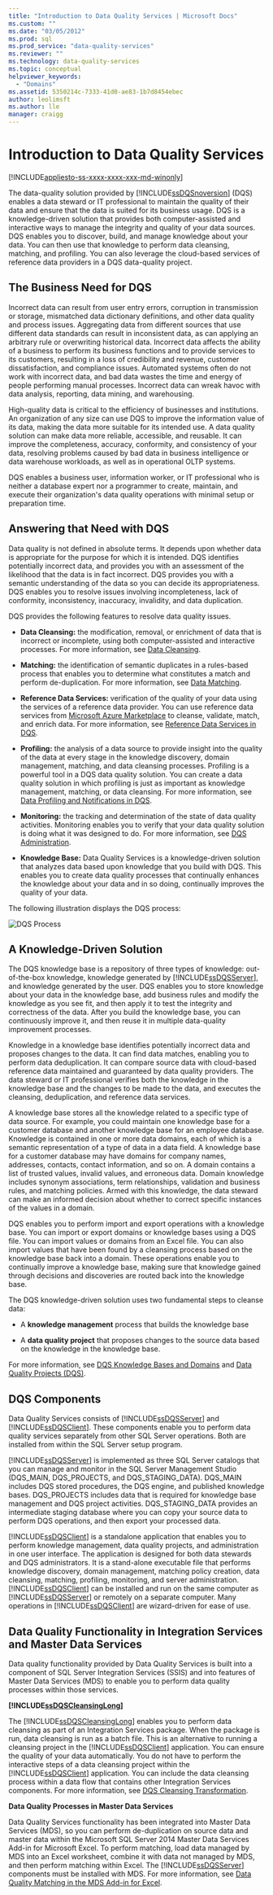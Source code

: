 ```yaml
---
title: "Introduction to Data Quality Services | Microsoft Docs"
ms.custom: ""
ms.date: "03/05/2012"
ms.prod: sql
ms.prod_service: "data-quality-services"
ms.reviewer: ""
ms.technology: data-quality-services
ms.topic: conceptual
helpviewer_keywords: 
  - "Domains"
ms.assetid: 5350214c-7333-41d0-ae83-1b7d8454ebec
author: leolimsft
ms.author: lle
manager: craigg
---
```

# Introduction to Data Quality Services

[!INCLUDE[appliesto-ss-xxxx-xxxx-xxx-md-winonly](../includes/appliesto-ss-xxxx-xxxx-xxx-md-winonly.md)]

  The data-quality solution provided by [!INCLUDE[ssDQSnoversion](../includes/ssdqsnoversion-md.md)] (DQS) enables a data steward or IT professional to maintain the quality of their data and ensure that the data is suited for its business usage. DQS is a knowledge-driven solution that provides both computer-assisted and interactive ways to manage the integrity and quality of your data sources. DQS enables you to discover, build, and manage knowledge about your data. You can then use that knowledge to perform data cleansing, matching, and profiling. You can also leverage the cloud-based services of reference data providers in a DQS data-quality project.  
  
##  <a name="BusinessNeed"></a> The Business Need for DQS  
 Incorrect data can result from user entry errors, corruption in transmission or storage, mismatched data dictionary definitions, and other data quality and process issues. Aggregating data from different sources that use different data standards can result in inconsistent data, as can applying an arbitrary rule or overwriting historical data. Incorrect data affects the ability of a business to perform its business functions and to provide services to its customers, resulting in a loss of credibility and revenue, customer dissatisfaction, and compliance issues. Automated systems often do not work with incorrect data, and bad data wastes the time and energy of people performing manual processes. Incorrect data can wreak havoc with data analysis, reporting, data mining, and warehousing.  
  
 High-quality data is critical to the efficiency of businesses and institutions. An organization of any size can use DQS to improve the information value of its data, making the data more suitable for its intended use. A data quality solution can make data more reliable, accessible, and reusable. It can improve the completeness, accuracy, conformity, and consistency of your data, resolving problems caused by bad data in business intelligence or data warehouse workloads, as well as in operational OLTP systems.  
  
 DQS enables a business user, information worker, or IT professional who is neither a database expert nor a programmer to create, maintain, and execute their organization's data quality operations with minimal setup or preparation time.  
  
##  <a name="Answer"></a> Answering that Need with DQS  
 Data quality is not defined in absolute terms. It depends upon whether data is appropriate for the purpose for which it is intended. DQS identifies potentially incorrect data, and provides you with an assessment of the likelihood that the data is in fact incorrect. DQS provides you with a semantic understanding of the data so you can decide its appropriateness. DQS enables you to resolve issues involving incompleteness, lack of conformity, inconsistency, inaccuracy, invalidity, and data duplication.  
  
 DQS provides the following features to resolve data quality issues.  
  
-   **Data Cleansing:** the modification, removal, or enrichment of data that is incorrect or incomplete, using both computer-assisted and interactive processes. For more information, see [Data Cleansing](../data-quality-services/data-cleansing.md).  
  
-   **Matching:** the identification of semantic duplicates in a rules-based process that enables you to determine what constitutes a match and perform de-duplication. For more information, see [Data Matching](../data-quality-services/data-matching.md).  
  
-   **Reference Data Services:** verification of the quality of your data using the services of a reference data provider. You can use reference data services from [Microsoft Azure Marketplace](https://azure.microsoft.com/marketplace/) to cleanse, validate, match, and enrich data. For more information, see [Reference Data Services in DQS](../data-quality-services/reference-data-services-in-dqs.md).  
  
-   **Profiling:** the analysis of a data source to provide insight into the quality of the data at every stage in the knowledge discovery, domain management, matching, and data cleansing processes. Profiling is a powerful tool in a DQS data quality solution. You can create a data quality solution in which profiling is just as important as knowledge management, matching, or data cleansing. For more information, see [Data Profiling and Notifications in DQS](../data-quality-services/data-profiling-and-notifications-in-dqs.md).  
  
-   **Monitoring:** the tracking and determination of the state of data quality activities. Monitoring enables you to verify that your data quality solution is doing what it was designed to do. For more information, see [DQS Administration](../data-quality-services/dqs-administration.md).  
  
-   **Knowledge Base:** Data Quality Services is a knowledge-driven solution that analyzes data based upon knowledge that you build with DQS. This enables you to create data quality processes that continually enhances the knowledge about your data and in so doing, continually improves the quality of your data.  
  
 The following illustration displays the DQS process:  
  
 ![DQS Process](../data-quality-services/media/dqs-process.gif "DQS Process")  
  
##  <a name="KnowledgeDrivenSolution"></a> A Knowledge-Driven Solution  
 The DQS knowledge base is a repository of three types of knowledge: out-of-the-box knowledge, knowledge generated by [!INCLUDE[ssDQSServer](../includes/ssdqsserver-md.md)], and knowledge generated by the user. DQS enables you to store knowledge about your data in the knowledge base, add business rules and modify the knowledge as you see fit, and then apply it to test the integrity and correctness of the data. After you build the knowledge base, you can continuously improve it, and then reuse it in multiple data-quality improvement processes.  
  
 Knowledge in a knowledge base identifies potentially incorrect data and proposes changes to the data. It can find data matches, enabling you to perform data deduplication. It can compare source data with cloud-based reference data maintained and guaranteed by data quality providers. The data steward or IT professional verifies both the knowledge in the knowledge base and the changes to be made to the data, and executes the cleansing, deduplication, and reference data services.  
  
 A knowledge base stores all the knowledge related to a specific type of data source. For example, you could maintain one knowledge base for a customer database and another knowledge base for an employee database. Knowledge is contained in one or more data domains, each of which is a semantic representation of a type of data in a data field. A knowledge base for a customer database may have domains for company names, addresses, contacts, contact information, and so on. A domain contains a list of trusted values, invalid values, and erroneous data. Domain knowledge includes synonym associations, term relationships, validation and business rules, and matching policies. Armed with this knowledge, the data steward can make an informed decision about whether to correct specific instances of the values in a domain.  
  
 DQS enables you to perform import and export operations with a knowledge base. You can import or export domains or knowledge bases using a DQS file. You can import values or domains from an Excel file. You can also import values that have been found by a cleansing process based on the knowledge base back into a domain. These operations enable you to continually improve a knowledge base, making sure that knowledge gained through decisions and discoveries are routed back into the knowledge base.  
  
 The DQS knowledge-driven solution uses two fundamental steps to cleanse data:  
  
-   A **knowledge management** process that builds the knowledge base  
  
-   A **data quality project** that proposes changes to the source data based on the knowledge in the knowledge base.  
  
 For more information, see [DQS Knowledge Bases and Domains](../data-quality-services/dqs-knowledge-bases-and-domains.md) and [Data Quality Projects &#40;DQS&#41;](../data-quality-services/data-quality-projects-dqs.md).  
  
##  <a name="Components"></a> DQS Components  
 Data Quality Services consists of [!INCLUDE[ssDQSServer](../includes/ssdqsserver-md.md)] and [!INCLUDE[ssDQSClient](../includes/ssdqsclient-md.md)]. These components enable you to perform data quality services separately from other SQL Server operations. Both are installed from within the SQL Server setup program.  
  
 [!INCLUDE[ssDQSServer](../includes/ssdqsserver-md.md)] is implemented as three SQL Server catalogs that you can manage and monitor in the SQL Server Management Studio (DQS_MAIN, DQS_PROJECTS, and DQS_STAGING_DATA). DQS_MAIN includes DQS stored procedures, the DQS engine, and published knowledge bases. DQS_PROJECTS includes data that is required for knowledge base management and DQS project activities. DQS_STAGING_DATA provides an intermediate staging database where you can copy your source data to perform DQS operations, and then export your processed data.  
  
 [!INCLUDE[ssDQSClient](../includes/ssdqsclient-md.md)] is a standalone application that enables you to perform knowledge management, data quality projects, and administration in one user interface. The application is designed for both data stewards and DQS administrators. It is a stand-alone executable file that performs knowledge discovery, domain management, matching policy creation, data cleansing, matching, profiling, monitoring, and server administration. [!INCLUDE[ssDQSClient](../includes/ssdqsclient-md.md)] can be installed and run on the same computer as [!INCLUDE[ssDQSServer](../includes/ssdqsserver-md.md)] or remotely on a separate computer. Many operations in [!INCLUDE[ssDQSClient](../includes/ssdqsclient-md.md)] are wizard-driven for ease of use.  
  
##  <a name="Processes"></a> Data Quality Functionality in Integration Services and Master Data Services  
 Data quality functionality provided by Data Quality Services is built into a component of SQL Server Integration Services (SSIS) and into features of Master Data Services (MDS) to enable you to perform data quality processes within those services.  
  
 **[!INCLUDE[ssDQSCleansingLong](../includes/ssdqscleansinglong-md.md)]**  
  
 The [!INCLUDE[ssDQSCleansingLong](../includes/ssdqscleansinglong-md.md)] enables you to perform data cleansing as part of an Integration Services package. When the package is run, data cleansing is run as a batch file. This is an alternative to running a cleansing project in the [!INCLUDE[ssDQSClient](../includes/ssdqsclient-md.md)] application. You can ensure the quality of your data automatically. You do not have to perform the interactive steps of a data cleansing project within the [!INCLUDE[ssDQSClient](../includes/ssdqsclient-md.md)] application. You can include the data cleansing process within a data flow that contains other Integration Services components. For more information, see [DQS Cleansing Transformation](../integration-services/data-flow/transformations/dqs-cleansing-transformation.md).  
  
 **Data Quality Processes in Master Data Services**  
  
 Data Quality Services functionality has been integrated into Master Data Services (MDS), so you can perform de-duplication on source data and master data within the Microsoft SQL Server 2014 Master Data Services Add-in for Microsoft Excel. To perform matching, load data managed by MDS into an Excel worksheet, combine it with data not managed by MDS, and then perform matching within Excel. The [!INCLUDE[ssDQSServer](../includes/ssdqsserver-md.md)] components must be installed with MDS. For more information, see  [Data Quality Matching in the MDS Add-in for Excel](../master-data-services/microsoft-excel-add-in/data-quality-matching-in-the-mds-add-in-for-excel.md).  
  
  
